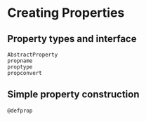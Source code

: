 # Creating Properties

## Property types and interface

```@docs
AbstractProperty
propname
proptype
propconvert
```

## Simple property construction
```@docs
@defprop
```
